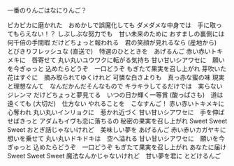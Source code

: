 一番のりんごはなにりんご？

ピカピカに磨かれた　おめかしで誤魔化しても
ダメダメな中身では　手に取ってもらえない！？
しぶしぶな努力でも　甘い未来のために
おすましの裏側には　何千倍の手間暇
だけどちょっと報われる　君の笑顔が見れるなら
(産地から)　とびきりフレッシュな
(直送で)　特選のひとときを　あげるんご
赤い赤いトキメキに　唇寄せて
丸い丸いユウワクに転がる気持ち
甘い甘いシアワセに　願いを今ぎゅっと
込めたらどうぞ　一口どうぞ
もぎたて果実を召し上がれ
芽吹いた花はすぐに　摘み取られてゆくけれど
可憐な白さよりも　真っ赤な蜜の味
現実と理想なんて　なんだかんだそんなもので
キラキラしてるだけでは　実らないジレンマ
だけどちょっと夢見てる　いつの日か輝く一等賞
(酸っぱさも)　道は遠くても
(大切だ)　仕方ない
やれることを　こなすんご！
赤い赤いトキメキに　心奪われ
丸い丸いインリョクに　惹かれ近づく
甘い甘いシアワセに　手を伸ばせばきっと
アダムもイヴも恋に落ちるの
秘密の果実を召し上がれ
Sweet Sweet Sweet
おとぎ話じゃないけれど　美味しい夢を
あげるんご
赤い赤いカガヤキに　想いを乗せて
丸い丸いドキドキは　空へ溢れる
甘い甘いシアワセに　願いを今ぎゅっと
込めたらどうぞ　一口どうぞ
もぎたて果実を召し上がれ
あなたに届け
Sweet Sweet Sweet
魔法なんかじゃないけれど　甘い夢を君に
とどけるんご

